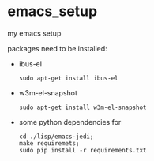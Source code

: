 emacs_setup
===========

my emacs setup

packages need to be installed:
* ibus-el

  ```shell
  sudo apt-get install ibus-el
  ```
* w3m-el-snapshot
  
  ```shell
  sudo apt-get install w3m-el-snapshot
  ```
* some python dependencies for 

  ```shell
  cd ./lisp/emacs-jedi;
  make requiremets;
  sudo pip install -r requirements.txt
  ```

